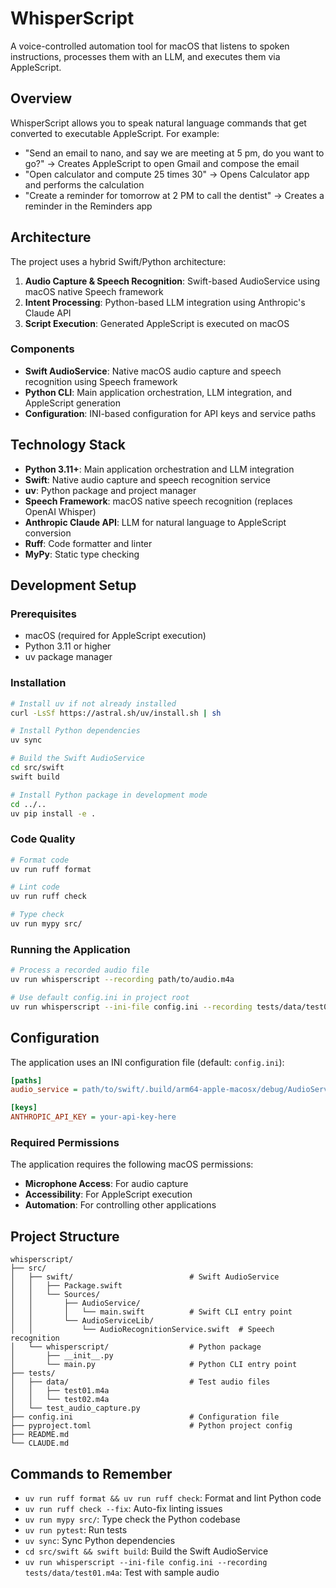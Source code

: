 # WhisperScript

A voice-controlled automation tool for macOS that listens to spoken instructions, processes them with an LLM, and executes them via AppleScript.

## Overview

WhisperScript allows you to speak natural language commands that get converted to executable AppleScript. For example:
- "Send an email to nano, and say we are meeting at 5 pm, do you want to go?" → Creates AppleScript to open Gmail and compose the email
- "Open calculator and compute 25 times 30" → Opens Calculator app and performs the calculation
- "Create a reminder for tomorrow at 2 PM to call the dentist" → Creates a reminder in the Reminders app

## Architecture

The project uses a hybrid Swift/Python architecture:

1. **Audio Capture & Speech Recognition**: Swift-based AudioService using macOS native Speech framework
2. **Intent Processing**: Python-based LLM integration using Anthropic's Claude API
3. **Script Execution**: Generated AppleScript is executed on macOS

### Components

- **Swift AudioService**: Native macOS audio capture and speech recognition using Speech framework
- **Python CLI**: Main application orchestration, LLM integration, and AppleScript generation
- **Configuration**: INI-based configuration for API keys and service paths

## Technology Stack

- **Python 3.11+**: Main application orchestration and LLM integration
- **Swift**: Native audio capture and speech recognition service
- **uv**: Python package and project manager
- **Speech Framework**: macOS native speech recognition (replaces OpenAI Whisper)
- **Anthropic Claude API**: LLM for natural language to AppleScript conversion
- **Ruff**: Code formatter and linter
- **MyPy**: Static type checking

## Development Setup

### Prerequisites
- macOS (required for AppleScript execution)
- Python 3.11 or higher
- uv package manager

### Installation

```bash
# Install uv if not already installed
curl -LsSf https://astral.sh/uv/install.sh | sh

# Install Python dependencies
uv sync

# Build the Swift AudioService
cd src/swift
swift build

# Install Python package in development mode
cd ../..
uv pip install -e .
```

### Code Quality

```bash
# Format code
uv run ruff format

# Lint code  
uv run ruff check

# Type check
uv run mypy src/
```

### Running the Application

```bash
# Process a recorded audio file
uv run whisperscript --recording path/to/audio.m4a

# Use default config.ini in project root
uv run whisperscript --ini-file config.ini --recording tests/data/test01.m4a
```

## Configuration

The application uses an INI configuration file (default: `config.ini`):

```ini
[paths]
audio_service = path/to/swift/.build/arm64-apple-macosx/debug/AudioService

[keys]
ANTHROPIC_API_KEY = your-api-key-here
```

### Required Permissions

The application requires the following macOS permissions:
- **Microphone Access**: For audio capture
- **Accessibility**: For AppleScript execution
- **Automation**: For controlling other applications

## Project Structure

```
whisperscript/
├── src/
│   ├── swift/                          # Swift AudioService
│   │   ├── Package.swift
│   │   └── Sources/
│   │       ├── AudioService/
│   │       │   └── main.swift          # Swift CLI entry point
│   │       └── AudioServiceLib/
│   │           └── AudioRecognitionService.swift  # Speech recognition
│   └── whisperscript/                  # Python package
│       ├── __init__.py
│       └── main.py                     # Python CLI entry point
├── tests/
│   ├── data/                           # Test audio files
│   │   ├── test01.m4a
│   │   └── test02.m4a
│   └── test_audio_capture.py
├── config.ini                          # Configuration file
├── pyproject.toml                      # Python project config
├── README.md
└── CLAUDE.md
```

## Commands to Remember

- `uv run ruff format && uv run ruff check`: Format and lint Python code
- `uv run ruff check --fix`: Auto-fix linting issues
- `uv run mypy src/`: Type check the Python codebase
- `uv run pytest`: Run tests
- `uv sync`: Sync Python dependencies
- `cd src/swift && swift build`: Build the Swift AudioService
- `uv run whisperscript --ini-file config.ini --recording tests/data/test01.m4a`: Test with sample audio
